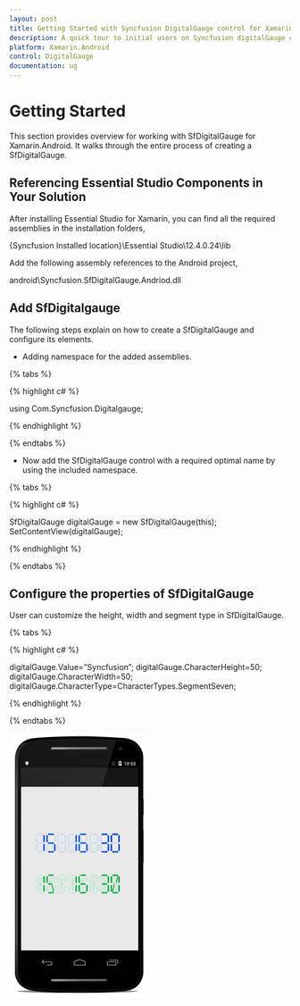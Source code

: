 ```yaml
---
layout: post
title: Getting Started with Syncfusion DigitalGauge control for Xamarin.Android
description: A quick tour to initial users on Syncfusion digitalGauge control for Xamarin.Android platform 
platform: Xamarin.Android
control: DigitalGauge
documentation: ug
---
```


# Getting Started

This section provides overview for working with SfDigitalGauge for Xamarin.Android. It walks through the entire process of creating a SfDigitalGauge.

## Referencing Essential Studio Components in Your Solution

After installing Essential Studio for Xamarin, you can find all the required assemblies in the installation folders,

{Syncfusion Installed location}\Essential Studio\12.4.0.24\lib

Add the following assembly references to the Android project,

android\Syncfusion.SfDigitalGauge.Andriod.dll

## Add SfDigitalgauge

The following steps explain on how to create a SfDigitalGauge and configure its elements.

* Adding namespace for the added assemblies. 

{% tabs %}

{% highlight c# %}

using Com.Syncfusion.Digitalgauge; 

{% endhighlight %}

{% endtabs %}

* Now add the SfDigitalGauge control with a required optimal name by using the included namespace.

{% tabs %}

{% highlight c# %}

SfDigitalGauge digitalGauge = new SfDigitalGauge(this);
SetContentView(digitalGauge);
	
{% endhighlight %}

{% endtabs %}

## Configure the properties of SfDigitalGauge

User can customize the height, width and segment type in SfDigitalGauge.

{% tabs %}

{% highlight c# %}

digitalGauge.Value=”Syncfusion”;
digitalGauge.CharacterHeight=50;
digitalGauge.CharacterWidth=50;
digitalGauge.CharacterType=CharacterTypes.SegmentSeven;

{% endhighlight %}

{% endtabs %}

![](images/Studio.png)

